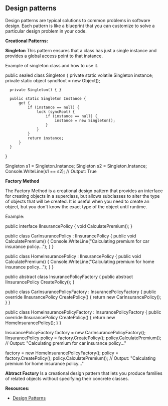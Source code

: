 ## Design patterns

Design patterns are typical solutions to common problems in software design. Each pattern is like a blueprint that you can customize to solve a particular
design problem in your code.

**Creational Patterns:**  

**Singleton**
 This pattern ensures that a class has just a single instance and provides a global access point to that instance.
 
 Example of singleton class and how to use it.
 
   public sealed class Singleton {
      private static volatile Singleton instance;
      private static object syncRoot = new Object();

      private Singleton() { }

      public static Singleton Instance {
          get {
              if (instance == null) {
                  lock (syncRoot) {
                      if (instance == null) {
                          instance = new Singleton();
                      }
                  }
              }
              return instance;
          }
      }
  }
 
 Singleton s1 = Singleton.Instance;
 Singleton s2 = Singleton.Instance;
 Console.WriteLine(s1 == s2); // Output: True

**Factory Method**

The Factory Method is a creational design pattern that provides an interface for creating objects in a superclass, but allows subclasses to alter the type of objects that will be created. It is useful when you need to create an object, but you don't know the exact type of the object until runtime.
 
Example:

public interface IInsurancePolicy {
    void CalculatePremium();
}

public class CarInsurancePolicy : IInsurancePolicy {
    public void CalculatePremium() {
        Console.WriteLine("Calculating premium for car insurance policy...");
    }
}

public class HomeInsurancePolicy : IInsurancePolicy {
    public void CalculatePremium() {
        Console.WriteLine("Calculating premium for home insurance policy...");
    }
}

public abstract class InsurancePolicyFactory {
    public abstract IInsurancePolicy CreatePolicy();
}

public class CarInsurancePolicyFactory : InsurancePolicyFactory {
    public override IInsurancePolicy CreatePolicy() {
        return new CarInsurancePolicy();
    }
}

public class HomeInsurancePolicyFactory : InsurancePolicyFactory {
    public override IInsurancePolicy CreatePolicy() {
        return new HomeInsurancePolicy();
    }
}

InsurancePolicyFactory factory = new CarInsurancePolicyFactory();
IInsurancePolicy policy = factory.CreatePolicy();
policy.CalculatePremium(); // Output: "Calculating premium for car insurance policy..."

factory = new HomeInsurancePolicyFactory();
policy = factory.CreatePolicy();
policy.CalculatePremium(); // Output: "Calculating premium for home insurance policy..."

**Abtract Factory**
Is a creational design pattern that lets you produce families of related objects without specifying their concrete classes.



**Resources:**

 - [Design Patterns](https://refactoring.guru/design-patterns)
